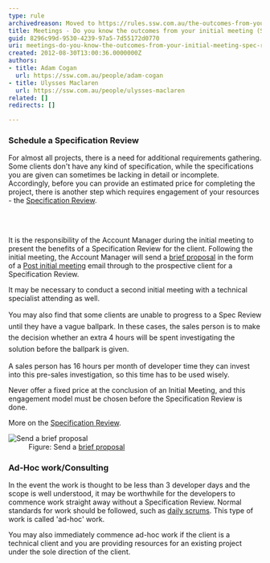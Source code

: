 ```yaml
---
type: rule
archivedreason: Moved to https://rules.ssw.com.au/the-outcomes-from-your-initial-meeting
title: Meetings - Do you know the outcomes from your initial meeting (Spec Review or Ad Hoc work)?
guid: 8296c99d-9530-4239-97a5-7d55172d0770
uri: meetings-do-you-know-the-outcomes-from-your-initial-meeting-spec-review-or-ad-hoc-work
created: 2012-08-30T13:00:36.0000000Z
authors:
- title: Adam Cogan
  url: https://ssw.com.au/people/adam-cogan
- title: Ulysses Maclaren
  url: https://ssw.com.au/people/ulysses-maclaren
related: []
redirects: []

---
```



<h3>Schedule a Specification Review</h3> 
<p>For almost all projects, there is a need for additional requirements gathering. Some clients don't have any kind of specification, while the specifications you&#160;are given can sometimes be&#160;lacking in detail or incomplete. Accordingly, before you&#160;can provide an estimated&#160;price for completing the project, there is another step which requires engagement of your&#160;resources - the <a href="/_layouts/15/FIXUPREDIRECT.ASPX?WebId=3dfc0e07-e23a-4cbb-aac2-e778b71166a2&amp;TermSetId=07da3ddf-0924-4cd2-a6d4-a4809ae20160&amp;TermId=8d7b1fab-5923-4e07-8da2-ba906053c056">Specification Review</a>.</p>
<br><excerpt class='endintro'></excerpt><br>
<p>It is the responsibility of the Account Manager during the initial meeting to present the benefits of a Specification Review for the client. Following the initial meeting, the Account Manager will send a <a href="/_layouts/15/FIXUPREDIRECT.ASPX?WebId=3dfc0e07-e23a-4cbb-aac2-e778b71166a2&amp;TermSetId=07da3ddf-0924-4cd2-a6d4-a4809ae20160&amp;TermId=8dc33f53-e08f-44d7-9304-ca7b3fe89296" target="_blank">brief proposal</a> in the form of a <a href="http&#58;//www.ssw.com.au/ssw/Standards/templates/BriefProposalPostInitialMeeting.docx">Post initial meeting</a> email through to the prospective client for a Specification Review.&#160;</p><p>It may be necessary to conduct a second initial meeting with a technical specialist attending as well.&#160;</p><p>
   <span style="line-height&#58;1.6;">You may also find that some clients are unable to progress to a Spec Review until they have a vague ballpark. In these cases,&#160;</span><span style="line-height&#58;1.6;">the sales person is to make the decision whether an extra 4 hours will be spent investigating the solution before the </span> <span style="line-height&#58;1.6;">ballpark is </span> <span style="line-height&#58;1.6;">given.</span></p><p>A sales person has 16 hours per month of developer time they can invest into this pre-sales investigation, so this time has to be used wisely.</p><p>Never offer a fixed price at the conclusion of an Initial Meeting, and this engagement model must be chosen before&#160;the Specification Review is done.</p><p>More on the <a href="/_layouts/15/FIXUPREDIRECT.ASPX?WebId=3dfc0e07-e23a-4cbb-aac2-e778b71166a2&amp;TermSetId=07da3ddf-0924-4cd2-a6d4-a4809ae20160&amp;TermId=8d7b1fab-5923-4e07-8da2-ba906053c056"> Specification Review</a>.</p><dl class="image"><dt> <img alt="Send a brief proposal" src="/PublishingImages/Brief-Proposal-MrNorthwind.jpg" /> </dt><dd> Figure&#58; Send a&#160;<a href="http&#58;//www.ssw.com.au/ssw/Standards/templates/BriefProposal.doc">brief proposal</a></dd></dl><h3>Ad-Hoc work/Consulting</h3>
<p>In the event the work is thought to be less than 3 developer days and the scope is well understood, it may be worthwhile for the developers to commence work straight away without a Specification Review. Normal standards for work should be followed, such as <a href="/_layouts/15/FIXUPREDIRECT.ASPX?WebId=3dfc0e07-e23a-4cbb-aac2-e778b71166a2&amp;TermSetId=07da3ddf-0924-4cd2-a6d4-a4809ae20160&amp;TermId=731a3f5d-a266-4944-876c-a45afa82832f">daily scrums</a>. This type of work is called 'ad-hoc' work.</p><p>You&#160;may also immediately commence ad-hoc work if the client is a technical client and you&#160;are providing resources for an existing project under the sole direction of the client.</p>


